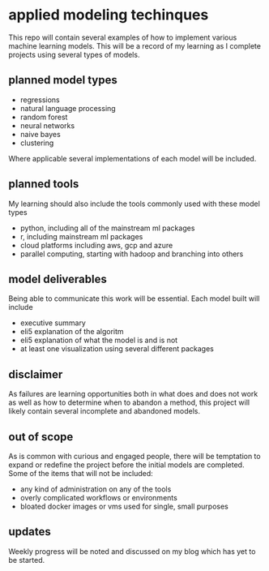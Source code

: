 # applied modeling techinques
 
This repo will contain several examples of how to implement various machine learning
models.  This will be a record of my learning as I complete projects using several
types of models.  

## planned model types
* regressions
* natural language processing
* random forest
* neural networks
* naive bayes
* clustering

Where applicable several implementations of each model will be included.  

## planned tools

My learning should also include the tools commonly used with these model types

* python, including all of the mainstream ml packages
* r, including mainstream ml packages 
* cloud platforms including aws, gcp and azure
* parallel computing, starting with hadoop and branching into others

## model deliverables

Being able to communicate this work will be essential.  Each model built will include

* executive summary
* eli5 explanation of the algoritm
* eli5 explanation of what the model is and is not
* at least one visualization using several different packages

## disclaimer

As failures are learning opportunities both in what does and does not work as well
as how to determine when to abandon a method, this project will likely contain several
incomplete and abandoned models.  

## out of scope

As is common with curious and engaged people, there will be temptation to expand or redefine
the project before the initial models are completed.  Some of the items that will not be included:

* any kind of administration on any of the tools
* overly complicated workflows or environments
* bloated docker images or vms used for single, small purposes

## updates

Weekly progress will be noted and discussed on my blog which has yet to be started.
